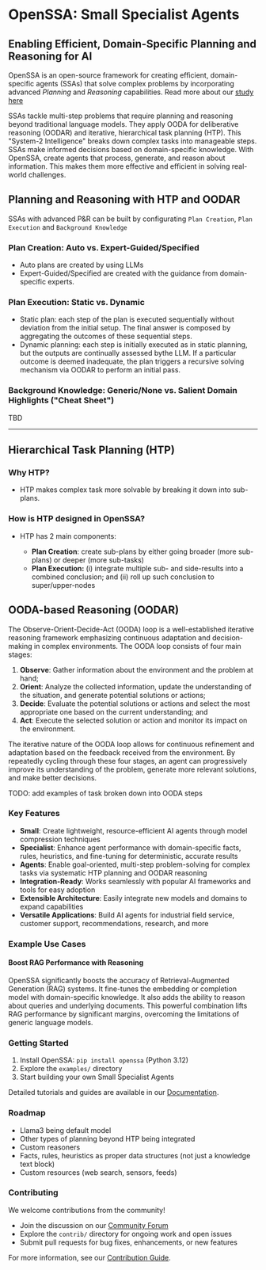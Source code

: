# <!-- markdownlint-disable MD013 MD043 -->

# OpenSSA: Small Specialist Agents

## Enabling Efficient, Domain-Specific Planning and Reasoning for AI

OpenSSA is an open-source framework for creating efficient, domain-specific agents (SSAs) that solve complex problems by incorporating advanced _Planning_ and _Reasoning_ capabilities. Read more about our [study here](https://arxiv.org/abs/2404.11792)

SSAs tackle multi-step problems that require planning and reasoning beyond traditional language models. They apply OODA for deliberative reasoning (OODAR) and iterative, hierarchical task planning (HTP). This "System-2 Intelligence" breaks down complex tasks into manageable steps. SSAs make informed decisions based on domain-specific knowledge. With OpenSSA, create agents that process, generate, and reason about information. This makes them more effective and efficient in solving real-world challenges.

## Planning and Reasoning with HTP and OODAR

SSAs with advanced P&R can be built by configurating `Plan Creation`, `Plan Execution` and `Background Knowledge`

### Plan Creation: Auto vs. Expert-Guided/Specified

- Auto plans are created by using LLMs
- Expert-Guided/Specified are created with the guidance from domain-specific experts.

### Plan Execution: Static vs. Dynamic

- Static plan: each step of the plan is executed sequentially without deviation from the initial setup. The final answer is composed by aggregating the outcomes of these sequential steps.
- Dynamic planning: each step is initially executed as in static planning, but the outputs are continually assessed bythe LLM. If a particular outcome is deemed inadequate, the plan triggers a recursive solving mechanism via OODAR to perform an initial pass.

### Background Knowledge: Generic/None vs. Salient Domain Highlights ("Cheat Sheet")

TBD

--------------------------------------------------------------------------------

## Hierarchical Task Planning (HTP)

### Why HTP?

- HTP makes complex task more solvable by breaking it down into sub-plans.

### How is HTP designed in OpenSSA?

- HTP has 2 main components:

  - **Plan Creation**: create sub-plans by either going broader (more sub-plans) or deeper (more sub-tasks)
  - **Plan Execution:** (i) integrate multiple sub- and side-results into a combined conclusion; and (ii) roll up such conclusion to super/upper-nodes

## OODA-based Reasoning (OODAR)

The Observe-Orient-Decide-Act (OODA) loop is a well-established iterative reasoning framework emphasizing continuous adaptation and decision-making in complex environments. The OODA loop consists of four main stages:

1. **Observe**: Gather information about the environment and the problem at hand;
2. **Orient**: Analyze the collected information, update the understanding of the situation, and generate potential solutions or actions;
3. **Decide**: Evaluate the potential solutions or actions and select the most appropriate one based on the current understanding; and
4. **Act**: Execute the selected solution or action and monitor its impact on the environment.

The iterative nature of the OODA loop allows for continuous refinement and adaptation based on the feedback received from the environment. By repeatedly cycling through these four stages, an agent can progressively improve its understanding of the problem, generate more relevant solutions, and make better decisions.

TODO: add examples of task broken down into OODA steps

### Key Features

- **Small**: Create lightweight, resource-efficient AI agents through model compression techniques
- **Specialist**: Enhance agent performance with domain-specific facts, rules, heuristics, and fine-tuning for deterministic, accurate results
- **Agents**: Enable goal-oriented, multi-step problem-solving for complex tasks via systematic HTP planning and OODAR reasoning
- **Integration-Ready**: Works seamlessly with popular AI frameworks and tools for easy adoption
- **Extensible Architecture**: Easily integrate new models and domains to expand capabilities
- **Versatile Applications**: Build AI agents for industrial field service, customer support, recommendations, research, and more

### Example Use Cases

#### Boost RAG Performance with Reasoning

OpenSSA significantly boosts the accuracy of Retrieval-Augmented Generation (RAG) systems. It fine-tunes the embedding or completion model with domain-specific knowledge. It also adds the ability to reason about queries and underlying documents. This powerful combination lifts RAG performance by significant margins, overcoming the limitations of generic language models.

### Getting Started

1. Install OpenSSA: `pip install openssa` (Python 3.12)
2. Explore the `examples/` directory
3. Start building your own Small Specialist Agents

Detailed tutorials and guides are available in our [Documentation](https://aitomatic.github.io/openssa).

### Roadmap

- Llama3 being default model
- Other types of planning beyond HTP being integrated
- Custom reasoners
- Facts, rules, heuristics as proper data structures (not just a knowledge text block)
- Custom resources (web search, sensors, feeds)

### Contributing

We welcome contributions from the community!

- Join the discussion on our [Community Forum](https://github.com/aitomatic/openssa/discussions)
- Explore the `contrib/` directory for ongoing work and open issues
- Submit pull requests for bug fixes, enhancements, or new features

For more information, see our [Contribution Guide](CONTRIBUTING.md).
